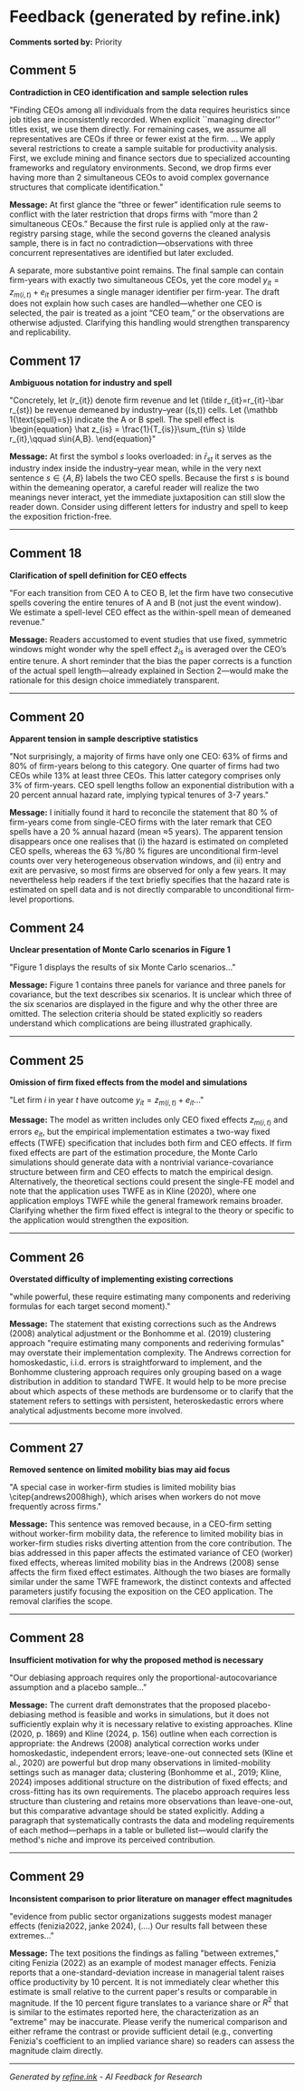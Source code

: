 # Feedback (generated by refine.ink)

**Comments sorted by:** Priority



## Comment 5

**Contradiction in CEO identification and sample selection rules**

"Finding CEOs among all individuals from the data requires heuristics since job titles are inconsistently recorded. When explicit ``managing director'' titles exist, we use them directly. For remaining cases, we assume all representatives are CEOs if three or fewer exist at the firm. ... We apply several restrictions to create a sample suitable for productivity analysis. First, we exclude mining and finance sectors due to specialized accounting frameworks and regulatory environments. Second, we drop firms ever having more than 2 simultaneous CEOs to avoid complex governance structures that complicate identification."

**Message:** At first glance the “three or fewer” identification rule seems to conflict with the later restriction that drops firms with “more than 2 simultaneous CEOs.”  Because the first rule is applied only at the raw-registry parsing stage, while the second governs the cleaned analysis sample, there is in fact no contradiction—observations with three concurrent representatives are identified but later excluded.  

A separate, more substantive point remains.  The final sample can contain firm-years with exactly two simultaneous CEOs, yet the core model $y_{it}=z_{m(i,t)}+e_{it}$ presumes a single manager identifier per firm-year.  The draft does not explain how such cases are handled—whether one CEO is selected, the pair is treated as a joint “CEO team,” or the observations are otherwise adjusted.  Clarifying this handling would strengthen transparency and replicability.




## Comment 17

**Ambiguous notation for industry and spell**

"Concretely, let \(r_{it}\) denote firm revenue and let \(\tilde r_{it}=r_{it}-\bar r_{st}\) be revenue demeaned by industry–year \((s,t)\) cells. Let \(\mathbb 1\{\text{spell}=s\}\) indicate the A or B spell. The spell effect is
\begin{equation}
\hat z_{is} = \frac{1}{T_{is}}\sum_{t\in s} \tilde r_{it},\qquad s\in\{A,B\}.
\end{equation}"

**Message:** At first the symbol $s$ looks overloaded: in $\bar r_{st}$ it serves as the industry index inside the industry–year mean, while in the very next sentence $s\in\{A,B\}$ labels the two CEO spells. Because the first $s$ is bound within the demeaning operator, a careful reader will realize the two meanings never interact, yet the immediate juxtaposition can still slow the reader down. Consider using different letters for industry and spell to keep the exposition friction-free.

---

## Comment 18

**Clarification of spell definition for CEO effects**

"For each transition from CEO A to CEO B, let the firm have two consecutive spells covering the entire tenures of A and B (not just the event window). We estimate a spell-level CEO effect as the within-spell mean of demeaned revenue."

**Message:** Readers accustomed to event studies that use fixed, symmetric windows might wonder why the spell effect $\hat z_{is}$ is averaged over the CEO’s entire tenure. A short reminder that the bias the paper corrects is a function of the actual spell length—already explained in Section 2—would make the rationale for this design choice immediately transparent.

---


## Comment 20

**Apparent tension in sample descriptive statistics**

"Not surprisingly, a majority of firms have only one CEO: 63% of firms and 80% of firm-years belong to this category. One quarter of firms had two CEOs while 13% at least three CEOs. This latter category comprises only 3% of firm-years. CEO spell lengths follow an exponential distribution with a 20 percent annual hazard rate, implying typical tenures of 3-7 years."

**Message:** I initially found it hard to reconcile the statement that 80 % of firm-years come from single-CEO firms with the later remark that CEO spells have a 20 % annual hazard (mean ≈5 years). The apparent tension disappears once one realises that (i) the hazard is estimated on completed CEO spells, whereas the 63 %/80 % figures are unconditional firm-level counts over very heterogeneous observation windows, and (ii) entry and exit are pervasive, so most firms are observed for only a few years. It may nevertheless help readers if the text briefly specifies that the hazard rate is estimated on spell data and is not directly comparable to unconditional firm-level proportions.


## Comment 24

**Unclear presentation of Monte Carlo scenarios in Figure 1**

"Figure 1 displays the results of six Monte Carlo scenarios..."

**Message:** Figure 1 contains three panels for variance and three panels for covariance, but the text describes six scenarios. It is unclear which three of the six scenarios are displayed in the figure and why the other three are omitted. The selection criteria should be stated explicitly so readers understand which complications are being illustrated graphically.

---

## Comment 25

**Omission of firm fixed effects from the model and simulations**

"Let firm $i$ in year $t$ have outcome $y_{it} = z_{m(i,t)} + e_{it}$..."

**Message:** The model as written includes only CEO fixed effects $z_{m(i,t)}$ and errors $e_{it}$, but the empirical implementation estimates a two-way fixed effects (TWFE) specification that includes both firm and CEO effects. If firm fixed effects are part of the estimation procedure, the Monte Carlo simulations should generate data with a nontrivial variance-covariance structure between firm and CEO effects to match the empirical design. Alternatively, the theoretical sections could present the single-FE model and note that the application uses TWFE as in Kline (2020), where one application employs TWFE while the general framework remains broader. Clarifying whether the firm fixed effect is integral to the theory or specific to the application would strengthen the exposition.

---

## Comment 26

**Overstated difficulty of implementing existing corrections**

"while powerful, these require estimating many components and rederiving formulas for each target second moment)."

**Message:** The statement that existing corrections such as the Andrews (2008) analytical adjustment or the Bonhomme et al. (2019) clustering approach "require estimating many components and rederiving formulas" may overstate their implementation complexity. The Andrews correction for homoskedastic, i.i.d. errors is straightforward to implement, and the Bonhomme clustering approach requires only grouping based on a wage distribution in addition to standard TWFE. It would help to be more precise about which aspects of these methods are burdensome or to clarify that the statement refers to settings with persistent, heteroskedastic errors where analytical adjustments become more involved.

---

## Comment 27

**Removed sentence on limited mobility bias may aid focus**

"A special case in worker-firm studies is limited mobility bias \citep{andrews2008high}, which arises when workers do not move frequently across firms."

**Message:** This sentence was removed because, in a CEO-firm setting without worker-firm mobility data, the reference to limited mobility bias in worker-firm studies risks diverting attention from the core contribution. The bias addressed in this paper affects the estimated variance of CEO (worker) fixed effects, whereas limited mobility bias in the Andrews (2008) sense affects the firm fixed effect estimates. Although the two biases are formally similar under the same TWFE framework, the distinct contexts and affected parameters justify focusing the exposition on the CEO application. The removal clarifies the scope.

---

## Comment 28

**Insufficient motivation for why the proposed method is necessary**

"Our debiasing approach requires only the proportional-autocovariance assumption and a placebo sample..."

**Message:** The current draft demonstrates that the proposed placebo-debiasing method is feasible and works in simulations, but it does not sufficiently explain why it is necessary relative to existing approaches. Kline (2020, p. 1869) and Kline (2024, p. 156) outline when each correction is appropriate: the Andrews (2008) analytical correction works under homoskedastic, independent errors; leave-one-out connected sets (Kline et al., 2020) are powerful but drop many observations in limited-mobility settings such as manager data; clustering (Bonhomme et al., 2019; Kline, 2024) imposes additional structure on the distribution of fixed effects; and cross-fitting has its own requirements. The placebo approach requires less structure than clustering and retains more observations than leave-one-out, but this comparative advantage should be stated explicitly. Adding a paragraph that systematically contrasts the data and modeling requirements of each method—perhaps in a table or bulleted list—would clarify the method's niche and improve its perceived contribution.

---

## Comment 29

**Inconsistent comparison to prior literature on manager effect magnitudes**

"evidence from public sector organizations suggests modest manager effects (fenizia2022, janke 2024), (....) Our results fall between these extremes..."

**Message:** The text positions the findings as falling "between extremes," citing Fenizia (2022) as an example of modest manager effects. Fenizia reports that a one-standard-deviation increase in managerial talent raises office productivity by 10 percent. It is not immediately clear whether this estimate is small relative to the current paper's results or comparable in magnitude. If the 10 percent figure translates to a variance share or $R^2$ that is similar to the estimates reported here, the characterization as an "extreme" may be inaccurate. Please verify the numerical comparison and either reframe the contrast or provide sufficient detail (e.g., converting Fenizia's coefficient to an implied variance share) so readers can assess the magnitude claim directly.

---

*Generated by [refine.ink](https://refine.ink) - AI Feedback for Research*
